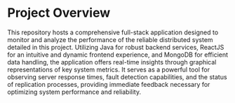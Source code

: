 # Project Overview

This repository hosts a comprehensive full-stack application designed to monitor and analyze the performance of the reliable distributed system detailed in this project. Utilizing Java for robust backend services, ReactJS for an intuitive and dynamic frontend experience, and MongoDB for efficient data handling, the application offers real-time insights through graphical representations of key system metrics. It serves as a powerful tool for observing server response times, fault detection capabilities, and the status of replication processes, providing immediate feedback necessary for optimizing system performance and reliability.
